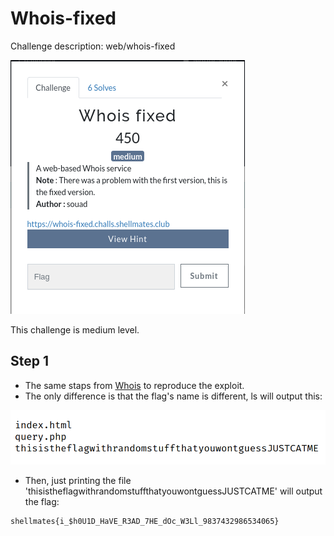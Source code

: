 # Whois-fixed

Challenge description:
web/whois-fixed

![Whois-fixed](whois-fixed.png)

This challenge is medium level.

## Step 1
- The same staps from [Whois](../whois) to reproduce the exploit.
- The only difference is that the flag's name is different, ls will output this:

![Step 1a](step-1a.png)

- Then, just printing the file 'thisistheflagwithrandomstuffthatyouwontguessJUSTCATME' will output the flag:
```
shellmates{i_$h0U1D_HaVE_R3AD_7HE_dOc_W3Ll_9837432986534065}
```
